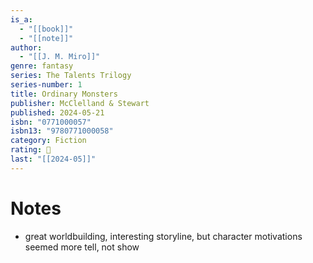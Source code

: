 ```yaml
---
is_a:
  - "[[book]]"
  - "[[note]]"
author:
  - "[[J. M. Miro]]"
genre: fantasy
series: The Talents Trilogy
series-number: 1
title: Ordinary Monsters
publisher: McClelland & Stewart
published: 2024-05-21
isbn: "0771000057"
isbn13: "9780771000058"
category: Fiction
rating: 🤞
last: "[[2024-05]]"
---
```

# Notes
- great worldbuilding, interesting storyline, but character motivations seemed more tell, not show